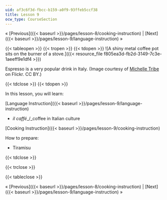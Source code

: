 ```yaml
---
uid: af3c6f3d-fbcc-b159-a0f9-93ffeb5ccf38
title: Lesson 9
ocw_type: CourseSection
---
```


« [Previous]({{< baseurl >}}/pages/lesson-8/cooking-instruction) | [Next]({{< baseurl >}}/pages/lesson-9/language-instruction) »

{{< tableopen >}}
{{< tropen >}}
{{< tdopen >}}
![A shiny metal coffee pot sits on the burner of a stove.]({{< resource_file f805ea3d-fb2d-3149-7c3e-1aeeff9e1df4 >}})

Espresso is a very popular drink in Italy. (Image courtesy of [Michelle Tribe](http://www.flickr.com/photos/37539977@N00/432856237/in/photolist-Efv5z-KBz1d-MLeFf-MLo82-Q4vSK-Q4vSR-YK1ZU-2fF767-2jnVNy-2p1ktK-2DdxB6-2YDFBv-3eRSCp-3JySy6-4c4ciU-4cf6CS-4cRkiR-4cVm39-4hUNgx-4iqjAF-4yiEb8-4E4ngm-4GB8DE-4H7DiS-4JG2vL-4LgPQT-4QohoQ-4RuPFd-4SGuPh-4WCzaz-4XvyWP-4YgsgE-568ZAo-5c1Jqh-5eGTZz-5mr7Mp-5nJn4c-5ovvpo-5wYEiP-5x9AhS-5FfpVW-5GBKnN-5L3voC-5LF2mN-5Peg9h-5PC7r6-5PLPwB-5PQGcJ-5S1CHa-5UmBCS-5VTd1q) on Flickr. CC BY.)


{{< tdclose >}}
{{< tdopen >}}


In this lesson, you will learn:

[Language Instruction]({{< baseurl >}}/pages/lesson-9/language-instruction)

*   _il caffé__/_coffee in Italian culture

[Cooking Instruction]({{< baseurl >}}/pages/lesson-9/cooking-instruction)

How to prepare:

*   Tiramisu


{{< tdclose >}}

{{< trclose >}}

{{< tableclose >}}

« [Previous]({{< baseurl >}}/pages/lesson-8/cooking-instruction) | [Next]({{< baseurl >}}/pages/lesson-9/language-instruction) »
